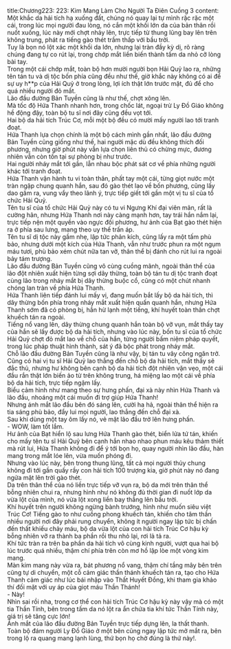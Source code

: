 title:Chương223: 223: Kim Mang Làm Cho Người Ta Điên Cuồng 3
content:
Một khắc da hải tích hạ xuống đất, chúng nó quay lại tự mình rặc rặc một cái, trong lúc mọi người đau lòng, nó cắn một khối lớn da của bản thân rồi nuốt xuống, lúc này mới chợt nhảy lên, trực tiếp từ thung lũng bay lên trên không trung, phát ra tiếng gào thét trầm thấp với bầu trời.<br>Tuy là bọn nó lột xác một khối da lớn, nhưng lại tràn đầy kỳ dị, rõ ràng chúng đang tự co rút lại, trong chớp mắt liền biến thành tấm da nhỏ cỡ lòng bài tay.<br>Trong một cái chớp mắt, toàn bộ hơn mười người bọn Hải Quỷ lao ra, những tên tán tu và dị tộc bốn phía cũng đều như thế, giờ khắc này không có ai để sự uy h**p của Hải Quỷ ở trong lòng, lợi ích thật lớn trước mặt, đủ để cho quá nhiều người đỏ mắt.<br>Lão đầu đường Bản Tuyền cũng là như thế, chợt xông lên.<br>Mà tốc độ Hứa Thanh nhanh hơn, trong chốc lát, ngoại trừ Ly Đồ Giáo không hề động đậy, toàn bộ tu sĩ nơi đây cũng đều vọt tới.<br>Hai bộ da hải tích Trúc Cơ, mỗi một bộ đều có mười mấy người lao tới tranh đoạt.<br>Hứa Thanh lựa chọn chính là một bộ cách mình gần nhất, lão đầu đường Bản Tuyền cũng giống như thế, hai người mặc dù đều không thích đối phương, nhưng giờ phút này vẫn lựa chọn liên thủ có chừng mực, đương nhiên vẫn còn tồn tại sự phòng bị như trước.<br>Hai người nháy mắt tới gần, lẫn nhau bộc phát sát cơ về phía những người khác tới tranh đoạt.<br>Hứa Thanh vận hành tu vi toàn thân, phất tay một cái, từng giọt nước một tràn ngập chung quanh hắn, sau đó gào thét lao về bốn phương, cũng lấy dao găm ra, vung vẩy theo lãnh ý, trực tiếp giết tới gần một vị tu sĩ của tổ chức Hải Quỷ.<br>Tên tu sĩ của tổ chức Hải Quỷ này có tu vi Ngưng Khí đại viên mãn, rất là cường hãn, nhưng Hứa Thanh nơi này càng mạnh hơn, tay trái hắn nắm lại, trực tiếp nện một quyền vào ngực đối phương, hư ảnh của Bạt gào thét hiện ra ở phía sau lưng, mang theo uy thế trấn áp.<br>Tên tu sĩ dị tộc này gầm nhẹ, lập tức phản kích, cũng lấy ra một tấm phù bảo, nhưng dưới một kích của Hứa Thanh, vẫn như trước phun ra một ngụm máu tươi, phù bảo xém chút nữa tan vỡ, thân thể bị đánh cho rút lui ra ngoài bảy tám trượng.<br>Lão đầu đường Bản Tuyền cũng vô cùng cuồng mãnh, ngoài thân thể của lão đột nhiên xuất hiện từng sợi dây thừng, toàn bộ tán tu dị tộc tranh đoạt cùng lão trong nháy mắt bị dây thừng buộc cổ, cũng có một chút nhanh chóng lan tràn về phía Hứa Thanh.<br>Hứa Thanh liên tiếp đánh lui mấy vị, đang muốn bắt lấy bộ da hải tích, thì dây thừng bốn phía trong nháy mắt xuất hiện quấn quanh hắn, nhưng Hứa Thanh sớm đã có phòng bị, hắn hừ lạnh một tiếng, khí huyết toàn thân chợt khuếch tán ra ngoài.<br>Tiếng nổ vang lên, dây thừng chung quanh hắn toàn bộ vỡ vụn, mắt thấy tay của hắn sẽ lấy được bộ da hải tích, nhưng vào lúc này, bốn tu sĩ của tổ chức Hải Quỷ chợt đỏ mắt lao về chỗ của hắn, từng người bấm niệm pháp quyết, trong lúc pháp thuật hình thành, sát ý đã bộc phát trong nháy mắt.<br>Chỗ lão đầu đường Bản Tuyền cũng là như vậy, bị tán tu vây công ngăn trở.<br>Cũng có hai vị tu sĩ Hải Quỷ lao thẳng đến chỗ bộ da hải tích, mắt thấy sẽ đắc thủ, nhưng hư không bên cạnh bộ da hải tích đột nhiên vặn vẹo, một cái đầu rắn thật lớn biến ảo từ trên không trung, há miệng lao một cái về phía bộ da hải tích, trực tiếp ngậm lấy.<br>Biểu cảm hình như mang theo sự hưng phấn, đại xà này nhìn Hứa Thanh và lão đầu, nhoáng một cái muốn đi trợ giúp Hứa Thanh!<br>Nhưng ánh mắt lão đầu bên đó sáng lên, cười ha hả, ngoài thân thể hiện ra tia sáng phù bảo, đẩy lui mọi người, lao thẳng đến chỗ đại xà.<br>Sau khi dùng một tay ôm lấy nó, vẻ mặt lão đầu trở lên hưng phấn.<br>- WOW, làm tốt lắm.<br>Hư ảnh của Bạt hiển lộ sau lưng Hứa Thanh gào thét, biển lửa tứ tán, khiến cho mấy tên tu sĩ Hải Quỷ bên cạnh hắn nhao nhao phun máu kêu thảm thiết mà rút lui, Hứa Thanh không đi để ý tới bọn họ, quay người nhìn lão đầu, hàn mang trong mắt lóe lên, vừa muốn phóng đi.<br>Nhưng vào lúc này, bên trong thung lũng, tất cả mọi người thủy chung không đi tới gần quấy rầy con hải tích 100 trượng kia, giờ phút này nó đang ngửa mặt lên trời gào thét.<br>Da trên thân thể của nó liền trực tiếp vỡ vụn ra, bộ da mới trên thân thể bỗng nhiên chui ra, nhưng hình như nó không đủ thời gian đi nuốt lớp da vừa lột của mình, nó vừa lột xong liền bay thẳng lên bầu trời.<br>Khí huyết trên người không ngừng bành trướng, hình như muốn siêu việt Trúc Cơ! Tiếng gào to như cuồng phong khuếch tán, khiến cho tâm thần nhiều người nơi đây phải rung chuyển, không ít người ngay lập tức bị chấn đến thất khiếu chảy máu, bộ da vừa lột của con hải tích Trúc Cơ hậu kỳ bỗng nhiên vỡ ra thành ba phần rồi thu nhỏ lại, rơi lả tả ra.<br>Khí tức tràn ra trên ba phần da hải tích vô cùng kinh người, vượt qua hai bộ lúc trước quá nhiều, thậm chí phía trên còn mơ hồ lập lòe một vòng kim mang.<br>Màn kim mang này vừa ra, bát phương nổ vang, thậm chí tầng mây bên trên cũng tự di chuyển, một cỗ cảm giác thần thánh khuếch tán ra, tạo cho Hứa Thanh cảm giác như lúc bái nhập vào Thất Huyết Đồng, khi tham gia khảo thí đối mặt với uy áp của giọt máu Thần Thánh!<br>- Này!<br>Nhìn sai rồi nha, trong cơ thể con hải tích Trúc Cơ hậu kỳ này vậy mà có một tia Thần Tính, bên trong tấm da nó lột ra ẩn chứa tia khí tức Thần Tính này, giá trị sẽ tăng cực lớn!<br>Ánh mắt của lão đầu đường Bản Tuyền trực tiếp dựng lên, la thất thanh.<br>Toàn bộ đám người Ly Đồ Giáo ở một bên cũng ngay lập tức mở mắt ra, bên trong lộ ra quang mang lạnh lùng, thứ bọn họ chờ đúng là thứ này!.<br>